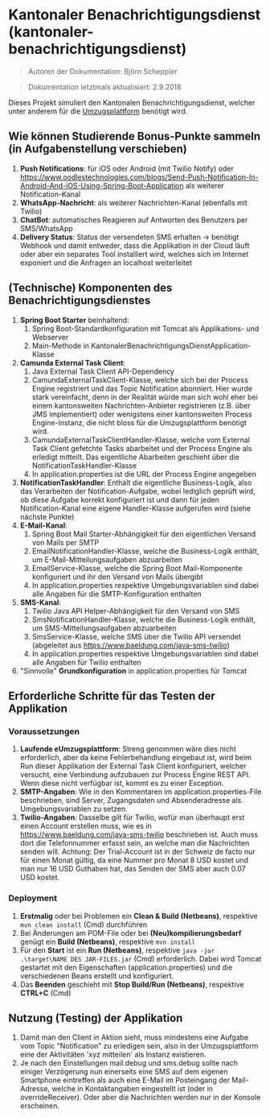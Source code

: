 # Kantonaler Benachrichtigungsdienst (kantonaler-benachrichtigungsdienst)

> Autoren der Dokumentation: Björn Scheppler

> Dokumentation letztmals aktualisiert: 2.9.2018

Dieses Projekt simuliert den Kantonalen Benachrichtigungsdienst, welcher unter anderem für die [Umzugsplattform](https://github.com/zhaw-gpi/eumzug-plattform-2018) benötigt wird.
  

## Wie können Studierende Bonus-Punkte sammeln (in Aufgabenstellung verschieben)
1. **Push Notifications**: für iOS oder Android (mit Twilio Notify) oder https://www.oodlestechnologies.com/blogs/Send-Push-Notification-In-Android-And-iOS-Using-Spring-Boot-Application als weiterer Notification-Kanal
2. **WhatsApp-Nachricht**: als weiterer Nachrichten-Kanal (ebenfalls mit Twilio)
3. **ChatBot**: automatisches Reagieren auf Antworten des Benutzers per SMS/WhatsApp
4. **Delivery Status**: Status der versendeten SMS erhalten -> benötigt Webhook und damit entweder, dass die Applikation in der Cloud läuft oder aber ein separates Tool installiert wird, welches sich im Internet exponiert und die Anfragen an localhost weiterleitet

## (Technische) Komponenten des Benachrichtigungsdienstes
1. **Spring Boot Starter** beinhaltend:
    1. Spring Boot-Standardkonfiguration mit Tomcat als Applikations- und Webserver
    2. Main-Methode in KantonalerBenachrichtigungsDienstApplication-Klasse
2. **Camunda External Task Client**:
    1. Java External Task Client API-Dependency
    2. CamundaExternalTaskClient-Klasse, welche sich bei der Process Engine registriert und das Topic Notification abonniert. Hier wurde stark vereinfacht, denn in der Realität würde man sich wohl eher bei einem kantonsweiten Nachrichten-Anbieter registrieren (z.B. über JMS implementiert) oder wenigstens einer kantonsweiten Process Engine-Instanz, die nicht bloss für die Umzugsplattform benötigt wird.
    3. CamundaExternalTaskClientHandler-Klasse, welche vom External Task Client gefetchte Tasks abarbeitet und der Process Engine als erledigt mitteilt. Das eigentliche Abarbeiten geschieht über die NotificationTaskHandler-Klasse
    4. In application.properties ist die URL der Process Engine angegeben
3. **NotificationTaskHandler**: Enthält die eigentliche Business-Logik, also das Verarbeiten der Notification-Aufgabe, wobei lediglich geprüft wird, ob diese Aufgabe korrekt konfiguriert ist und dann für jeden Notification-Kanal eine eigene Handler-Klasse aufgerufen wird (siehe nächste Punkte)
4. **E-Mail-Kanal**:
    1. Spring Boot Mail Starter-Abhängigkeit für den eigentlichen Versand von Mails per SMTP
    2. EmailNotificationHandler-Klasse, welche die Business-Logik enthält, um E-Mail-Mitteilungsaufgaben abzuarbeiten
    3. EmailService-Klasse, welche die Spring Boot Mail-Komponente konfiguriert und ihr den Versand von Mails übergibt
    4. In application.properties respektive Umgebungsvariablen sind dabei alle Angaben für die SMTP-Konfiguration enthalten
5. **SMS-Kanal**:
    1. Twilio Java API Helper-Abhängigkeit für den Versand von SMS
    2. SmsNotificationHandler-Klasse, welche die Business-Logik enthält, um SMS-Mitteilungsaufgaben abzuarbeiten
    3. SmsService-Klasse, welche SMS über die Twilio API versendet (abgeleitet aus https://www.baeldung.com/java-sms-twilio)
    4. In application.properties respektive Umgebungsvariablen sind dabei alle Angaben für Twilio enthalten
6. "Sinnvolle" **Grundkonfiguration** in application.properties für Tomcat

## Erforderliche Schritte für das Testen der Applikation
### Voraussetzungen
1. **Laufende eUmzugsplattform**: Streng genommen wäre dies nicht erforderlich, aber da keine Fehlerbehandlung eingebaut ist, wird beim Run dieser Applikation der External Task Client konfiguriert, welcher versucht, eine Verbindung aufzubauen zur Process Engine REST API. Wenn diese nicht verfügbar ist, kommt es zu einer Exception.
2. **SMTP-Angaben**: Wie in den Kommentaren im application.properties-File beschrieben, sind Server, Zugangsdaten und Absenderadresse als Umgebungsvariablen zu setzen.
3. **Twilio-Angaben**: Dasselbe gilt für Twilio, wofür man überhaupt erst einen Account erstellen muss, wie es in https://www.baeldung.com/java-sms-twilio beschrieben ist. Auch muss dort die Telefonnummer erfasst sein, an welche man die Nachrichten senden will. Achtung: Der Trial-Account ist in der Schweiz de facto nur für einen Monat gültig, da eine Nummer pro Monat 8 USD kostet und man nur 16 USD Guthaben hat, das Senden der SMS aber auch 0.07 USD kostet.

### Deployment
1. **Erstmalig** oder bei Problemen ein **Clean & Build (Netbeans)**, respektive `mvn clean install` (Cmd) durchführen
2. Bei Änderungen am POM-File oder bei **(Neu)kompilierungsbedarf** genügt ein **Build (Netbeans)**, respektive `mvn install`
3. Für den **Start** ist ein **Run (Netbeans)**, respektive `java -jar .\target\NAME DES JAR-FILES.jar` (Cmd) erforderlich. Dabei wird Tomcat gestartet mit den Eigenschaften (application.properties) und die verschiedenen Beans erstellt und konfiguriert.
4. Das **Beenden** geschieht mit **Stop Build/Run (Netbeans)**, respektive **CTRL+C** (Cmd)

## Nutzung (Testing) der Applikation
1. Damit man den Client in Aktion sieht, muss mindestens eine Aufgabe vom Topic "Notification" zu erledigen sein, also in der Umzugsplattform eine der Aktivitäten 'xyz mitteilen' als Instanz existieren.
2. Je nach den Einstellungen mail.debug und sms.debug sollte nach einiger Verzögerung nun einerseits eine SMS auf dem eigenen Smartphone eintreffen als auch eine E-Mail im Posteingang der Mail-Adresse, welche in Kontaktangaben eingestellt ist (oder in overrideReceiver). Oder aber die Nachrichten werden nur in der Konsole erscheinen.